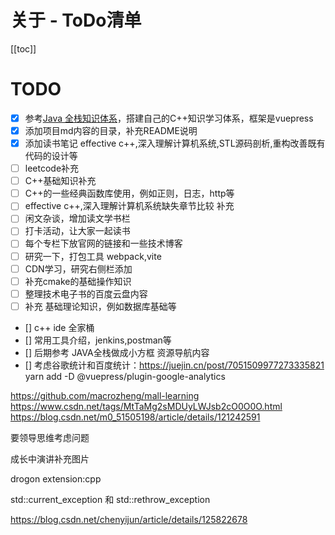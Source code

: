 # 关于 - ToDo清单

[[toc]]

# TODO

- [x] 参考[Java 全栈知识体系](https://www.pdai.tech/)，搭建自己的C++知识学习体系，框架是vuepress 
- [x] 添加项目md内容的目录，补充README说明
- [x] 添加读书笔记 effective c++,深入理解计算机系统,STL源码剖析,重构改善既有代码的设计等
- [ ] leetcode补充
- [ ] C++基础知识补充
- [ ] C++的一些经典函数库使用，例如正则，日志，http等
- [ ] effective c++,深入理解计算机系统缺失章节比较 补充 
- [ ] 闲文杂谈，增加读文学书栏
- [ ] 打卡活动，让大家一起读书
- [ ] 每个专栏下放官网的链接和一些技术博客
- [ ] 研究一下，打包工具 webpack,vite
- [ ] CDN学习，研究右侧栏添加
- [ ] 补充cmake的基础操作知识
- [ ] 整理技术电子书的百度云盘内容
- [ ] 补充 基础理论知识，例如数据库基础等
- []  c++ ide 全家桶
- []  常用工具介绍，jenkins,postman等
- []  后期参考 JAVA全栈做成小方框  资源导航内容
- []  考虑谷歌统计和百度统计：https://juejin.cn/post/7051509977273335821
yarn add -D @vuepress/plugin-google-analytics

https://github.com/macrozheng/mall-learning
https://www.csdn.net/tags/MtTaMg2sMDUyLWJsb2cO0O0O.html
https://blog.csdn.net/m0_51505198/article/details/121242591

要领导思维考虑问题

成长中演讲补充图片


drogon extension:cpp


std::current_exception 和 std::rethrow_exception

https://blog.csdn.net/chenyijun/article/details/125822678